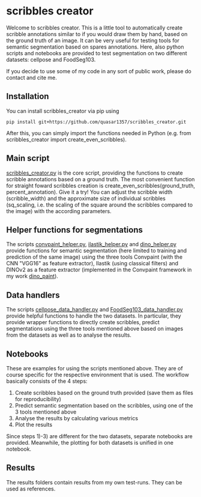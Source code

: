 # scribbles creator

Welcome to scribbles creator. This is a little tool to automatically create scribble annotations similar to if you would draw them by hand, based on the ground truth of an image. It can be very useful for testing tools for semantic segmentation based on spares annotations. Here, also python scripts and notebooks are provided to test segmentation on two different datasets: cellpose and FoodSeg103.

If you decide to use some of my code in any sort of public work, please do contact and cite me.

## Installation
You can install scribbles_creator via pip using

    pip install git+https://github.com/quasar1357/scribbles_creator.git

After this, you can simply import the functions needed in Python (e.g. from scribbles_creator import create_even_scribbles).

## Main script
[scribbles_creator.py](scribbles_creator.py) is the core script, providing the functions to create scribble annotations based on a ground truth. The most convenient function for straight foward scribbles creation is create_even_scribbles(ground_truth, percent_annotation). Give it a try! You can adjust the scribble width (scribble_width) and the approximate size of individual scribbles (sq_scaling, i.e. the scaling of the square around the scribbles compared to the image) with the according parameters.

## Helper functions for segmentations
The scripts [convpaint_helper.py](convpaint_helper.py), [ilastik_helper.py](ilastik_helper.py) and [dino_helper.py](dino_helper.py) provide functions for semantic segmentation (here limited to training and prediction of the same image) using the three tools Convpaint (with the CNN "VGG16" as feature extractor), Ilastik (using classical filters) and DINOv2 as a feature extractor (implemented in the Convpaint framework in my work [dino_paint](https://github.com/quasar1357/dino_paint)).

## Data handlers
The scripts [cellpose_data_handler.py](cellpose_data_handler.py) and [FoodSeg103_data_handler.py](FoodSeg103_data_handler.py) provide helpful functions to handle the two datasets. In particular, they provide wrapper functions to directly create scribbles, predict segmentations using the three tools mentioned above based on images from the datasets as well as to analyse the results.

## Notebooks
These are examples for using the scripts mentioned above. They are of course specific for the respective environment that is used. The workflow basically consists of the 4 steps:

1) Create scribbles based on the ground truth provided (save them as files for reproducibility)
2) Predict semantic segmentation based on the scribbles, using one of the 3 tools mentioned above
3) Analyse the results by calculating various metrics
4) Plot the results

Since steps 1)-3) are different for the two datasets, separate notebooks are provided. Meanwhile, the plotting for both datasets is unified in one notebook.

## Results
The results folders contain results from my own test-runs. They can be used as references.